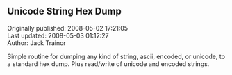 ## Unicode String Hex Dump  
Originally published: 2008-05-02 17:21:05  
Last updated: 2008-05-03 01:12:27  
Author: Jack Trainor  
  
Simple routine for dumping any kind of string, ascii, encoded, or unicode, to a standard hex dump. Plus read/write of unicode and encoded strings.